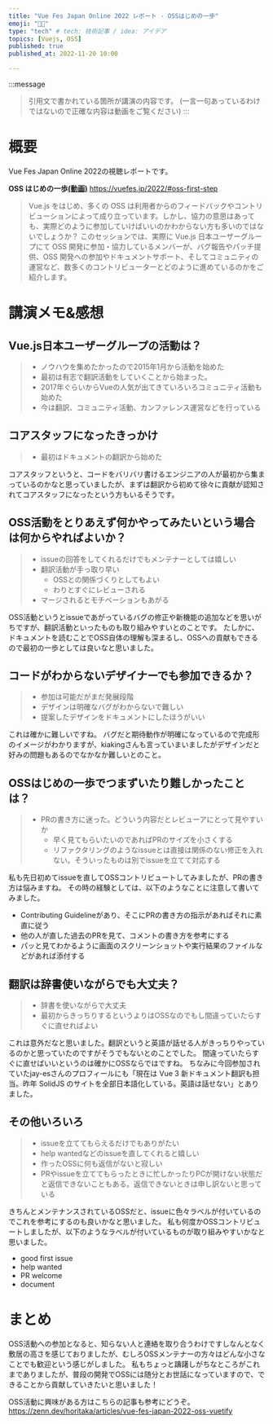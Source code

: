 ```yaml
---
title: "Vue Fes Japan Online 2022 レポート - OSSはじめの一歩"
emoji: "🚶🏻"
type: "tech" # tech: 技術記事 / idea: アイデア
topics: [Vuejs, OSS]
published: true
published_at: 2022-11-20 10:00

---
```

:::message
> 引用文で書かれている箇所が講演の内容です。
> (一言一句あっているわけではないので正確な内容は動画をご覧ください)
:::

# 概要

Vue Fes Japan Online 2022の視聴レポートです。

**OSS はじめの一歩[(動画)](https://www.youtube.com/watch?v=dtD4p89ogKM&t=17413s)**
https://vuefes.jp/2022/#oss-first-step

> Vue.js をはじめ、多くの OSS は利用者からのフィードバックやコントリビューションによって成り立っています。しかし、協力の意思はあっても、実際どのように参加していけばいいのかわからない方も多いのではないでしょうか？
このセッションでは、実際に Vue.js 日本ユーザーグループにて OSS 開発に参加・協力しているメンバーが、バグ報告やパッチ提供、OSS 開発への参加やドキュメントサポート、そしてコミュニティの運営など、数多くのコントリビューターとどのように進めているのかをご紹介します。

# 講演メモ&感想

## Vue.js日本ユーザーグループの活動は？

> - ノウハウを集めたかったので2015年1月から活動を始めた
> - 最初は有志で翻訳活動をしていくことから始まった。
> - 2017年ぐらいからVueの人気が出てきていろいろコミュニティ活動も始めた
> - 今は翻訳、コミュニティ活動、カンファレンス運営などを行っている


## コアスタッフになったきっかけ
> - 最初はドキュメントの翻訳から始めた

コアスタッフというと、コードをバリバリ書けるエンジニアの人が最初から集まっているのかなと思っていましたが、まずは翻訳から初めて徐々に貢献が認知されてコアスタッフになったという方もいるそうです。

## OSS活動をとりあえず何かやってみたいという場合は何からやればよいか？

> - issueの回答をしてくれるだけでもメンテナーとしては嬉しい
> - 翻訳活動が手っ取り早い
>   - OSSとの関係づくりとしてもよい
>   - わりとすぐにレビューされる
> - マージされるとモチベーションもあがる

OSS活動というとissueであがっているバグの修正や新機能の追加などを思いがちですが、翻訳活動といったものも取り組みやすいとのことです。
たしかに、ドキュメントを読むことでOSS自体の理解も深まるし、OSSへの貢献もできるので最初の一歩としては良いなと思いました。


## コードがわからないデザイナーでも参加できるか？

> - 参加は可能だがまだ発展段階
> - デザインは明確なバグがわからないで難しい
> - 提案したデザインをドキュメントにしたほうがいい

これは確かに難しいですね。
バグだと期待動作が明確になっているので完成形のイメージがわかりますが、kiakingさんも言っていまいましたがデザインだと好みの問題もあるのでなかなか難しいとのこと。

## OSSはじめの一歩でつまずいたり難しかったことは？

> - PRの書き方に迷った。どういう内容だとレビューアにとって見やすいか
>   - 早く見てもらいたいのであればPRのサイズを小さくする
>   - リファクタリングのようなissueとは直接は関係のない修正を入れない。そういったものは別でissueを立てて対応する

私も先日初めてissueを直してOSSコントリビュートしてみましたが、PRの書き方は悩みますね。
その時の経験としては、以下のようなことに注意して書いてみました。

- Contributing Guidelineがあり、そこにPRの書き方の指示があればそれに素直に従う
- 他の人が直した過去のPRを見て、コメントの書き方を参考にする
- パッと見てわかるように画面のスクリーンショットや実行結果のファイルなどがあれば添付する
  


## 翻訳は辞書使いながらでも大丈夫？

> - 辞書を使いながらで大丈夫
> - 最初からきっちりするというよりはOSSなのでもし間違っていたらすぐに直せればよい

これは意外だなと思いました。翻訳というと英語が話せる人がきっちりやっているのかと思っていたのですがそうでもないとのことでした。
間違っていたらすぐに直せばいいというのは確かにOSSならではですね。
ちなみに今回参加されていたjay-esさんのプロフィールにも「現在は Vue 3 新ドキュメント翻訳も担当。昨年 SolidJS のサイトを全部日本語化している。英語は話せない」とありました。


## その他いろいろ

> - issueを立ててもらえるだけでもありがたい
> - help wantedなどのissueを直してくれると嬉しい
> - 作ったOSSに何も返信がないと寂しい
> - PRやissueを立ててもらったときに忙しかったりPCが開けない状態だと返信できないこともある。返信できないときは申し訳ないと思っている

きちんとメンテナンスされているOSSだと、issueに色々ラベルが付いているのでこれを参考にするのも良いかなと思いました。
私も何度かOSSコントリビュートしましたが、以下のようなラベルが付いているものが取り組みやすいかなと思いました。
- good first issue
- help wanted
- PR welcome
- document


# まとめ
OSS活動への参加となると、知らない人と連絡を取り合うわけですしなんとなく敷居の高さを感じておりましたが、むしろOSSメンテナーの方々はどんな小さなことでも歓迎という感じがしました。
私もちょっと躊躇しがちなところがこれまでありましたが、普段の開発でOSSには随分とお世話になっていますので、できることから貢献していきたいと思いました！

OSS活動に興味がある方はこちらの記事も参考にどうぞ。
https://zenn.dev/horitaka/articles/vue-fes-japan-2022-oss-vuetify